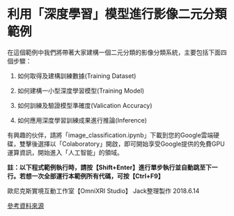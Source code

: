 # 利用「深度學習」模型進行影像二元分類範例

在這個範例中我們將帶著大家建構一個二元分類的影像分類系統，主要包括下面四個步驟：

1.   如何取得及建構訓練數據(Training Dataset)

2.   如何建構一小型深度學習模型(Training Model)

3.   如何訓練及驗證模型準確度(Valication Accuracy)

4.   如何應用深度學習訓練成果進行推論(Inference) 

有興趣的伙伴，請將「image_classification.ipynb」下載到您的Google雲端硬碟，雙擊後選擇以「Colaboratory」開啟，即可開始享受Google提供的免費GPU運算資訊，開始進入「人工智能」的領域。

**註：以下程式範例執行時，請按【Shift+Enter】進行單步執行並自動跳至下一行。若想一次全部運行本範例所有代碼，可按【Ctrl+F9】**

歐尼克斯實境互動工作室【OmniXRI Studio】 Jack整理製作 2018.6.14

[參考資料來源](https://colab.research.google.com/github/google/eng-edu/blob/master/ml/pc/exercises/image_classification_part1.ipynb?utm_source=practicum-IC&utm_campaign=colab-external&utm_medium=referral&hl=pt-br&utm_content=imageexercise1-colab)
